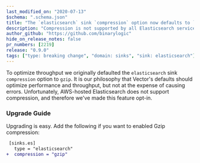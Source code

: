 ```yaml
---
last_modified_on: "2020-07-13"
$schema: ".schema.json"
title: "The `elasticsearch` sink `compression` option now defaults to `none`"
description: "Compression is not supported by all Elasticsearch service providers"
author_github: "https://github.com/binarylogic"
hide_on_release_notes: false
pr_numbers: [2219]
release: "0.9.0"
tags: ["type: breaking change", "domain: sinks", "sink: elasticsearch"]
---
```


To optimize throughput we originally defaulted the `elasticsearch` sink
`compression` option to `gzip`. It is our philosophy that Vector's defaults
should optimize performance and throughput, but not at the expense of causing
errors. Unfortunately, AWS-hosted Elasticsearch does not support compression,
and therefore we've made this feature opt-in.

### Upgrade Guide

Upgrading is easy. Add the following if you want to enabled Gzip compression:

```diff title="vector.toml"
 [sinks.es]
   type = "elasticsearch"
+  compression = "gzip"
```

